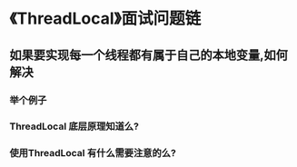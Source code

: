 # 《ThreadLocal》面试问题链

## 如果要实现每一个线程都有属于自己的本地变量,如何解决

### 举个例子

### ThreadLocal 底层原理知道么?

### 使用ThreadLocal 有什么需要注意的么?